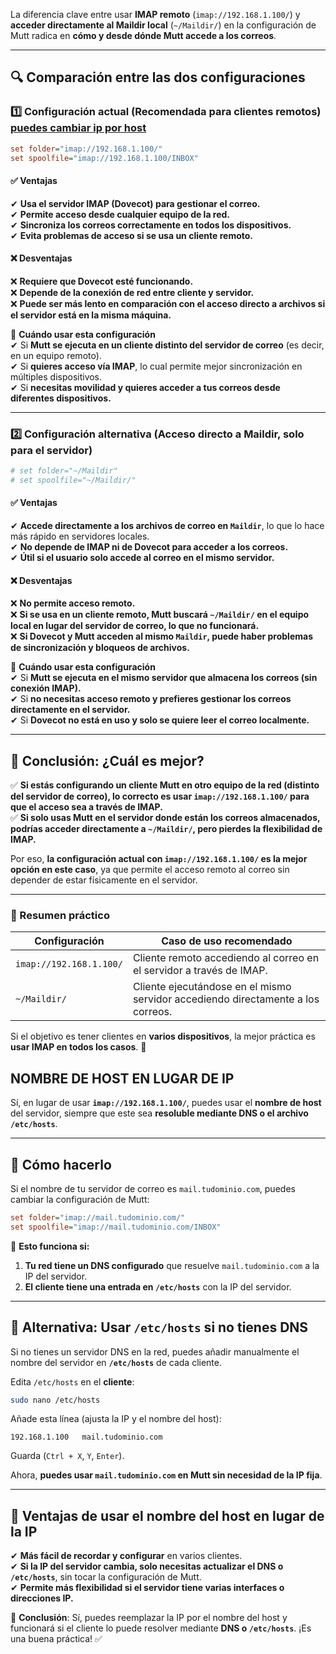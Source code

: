 La diferencia clave entre usar **IMAP remoto** (`imap://192.168.1.100/`) y **acceder directamente al Maildir local** (`~/Maildir/`) en la configuración de Mutt radica en **cómo y desde dónde Mutt accede a los correos**.

---

## **🔍 Comparación entre las dos configuraciones**

### **1️⃣ Configuración actual (Recomendada para clientes remotos)** [puedes cambiar ip por host](#nombre-de-host-en-lugar-de-ip)
```ini
set folder="imap://192.168.1.100/"
set spoolfile="imap://192.168.1.100/INBOX"
```
#### **✅ Ventajas**
✔ **Usa el servidor IMAP (Dovecot) para gestionar el correo.**  
✔ **Permite acceso desde cualquier equipo de la red.**  
✔ **Sincroniza los correos correctamente en todos los dispositivos.**  
✔ **Evita problemas de acceso si se usa un cliente remoto.**

#### **❌ Desventajas**
❌ **Requiere que Dovecot esté funcionando.**  
❌ **Depende de la conexión de red entre cliente y servidor.**  
❌ **Puede ser más lento en comparación con el acceso directo a archivos si el servidor está en la misma máquina.**

📌 **Cuándo usar esta configuración**  
✔ Si **Mutt se ejecuta en un cliente distinto del servidor de correo** (es decir, en un equipo remoto).  
✔ Si **quieres acceso vía IMAP**, lo cual permite mejor sincronización en múltiples dispositivos.  
✔ Si **necesitas movilidad y quieres acceder a tus correos desde diferentes dispositivos.**

---

### **2️⃣ Configuración alternativa (Acceso directo a Maildir, solo para el servidor)**
```ini
# set folder="~/Maildir"
# set spoolfile="~/Maildir/"
```
#### **✅ Ventajas**
✔ **Accede directamente a los archivos de correo en `Maildir`**, lo que lo hace más rápido en servidores locales.  
✔ **No depende de IMAP ni de Dovecot para acceder a los correos.**  
✔ **Útil si el usuario solo accede al correo en el mismo servidor.**  

#### **❌ Desventajas**
❌ **No permite acceso remoto.**  
❌ **Si se usa en un cliente remoto, Mutt buscará `~/Maildir/` en el equipo local en lugar del servidor de correo, lo que no funcionará.**  
❌ **Si Dovecot y Mutt acceden al mismo `Maildir`, puede haber problemas de sincronización y bloqueos de archivos.**  

📌 **Cuándo usar esta configuración**  
✔ Si **Mutt se ejecuta en el mismo servidor que almacena los correos (sin conexión IMAP).**  
✔ Si **no necesitas acceso remoto y prefieres gestionar los correos directamente en el servidor.**  
✔ Si **Dovecot no está en uso y solo se quiere leer el correo localmente.**

---

## **🎯 Conclusión: ¿Cuál es mejor?**
✅ **Si estás configurando un cliente Mutt en otro equipo de la red (distinto del servidor de correo), lo correcto es usar `imap://192.168.1.100/` para que el acceso sea a través de IMAP.**  
✅ **Si solo usas Mutt en el servidor donde están los correos almacenados, podrías acceder directamente a `~/Maildir/`, pero pierdes la flexibilidad de IMAP.**

Por eso, **la configuración actual con `imap://192.168.1.100/` es la mejor opción en este caso**, ya que permite el acceso remoto al correo sin depender de estar físicamente en el servidor.

---

### **📌 Resumen práctico**
| Configuración | Caso de uso recomendado |
|--------------|-----------------------|
| `imap://192.168.1.100/` | Cliente remoto accediendo al correo en el servidor a través de IMAP. |
| `~/Maildir/` | Cliente ejecutándose en el mismo servidor accediendo directamente a los correos. |

Si el objetivo es tener clientes en **varios dispositivos**, la mejor práctica es **usar IMAP en todos los casos**. 🚀

## NOMBRE DE HOST EN LUGAR DE IP

Sí, en lugar de usar **`imap://192.168.1.100/`**, puedes usar el **nombre de host** del servidor, siempre que este sea **resoluble mediante DNS o el archivo `/etc/hosts`**. 

---

## **🔹 Cómo hacerlo**
Si el nombre de tu servidor de correo es `mail.tudominio.com`, puedes cambiar la configuración de Mutt:

```ini
set folder="imap://mail.tudominio.com/"
set spoolfile="imap://mail.tudominio.com/INBOX"
```

📌 **Esto funciona si:**
1. **Tu red tiene un DNS configurado** que resuelve `mail.tudominio.com` a la IP del servidor.
2. **El cliente tiene una entrada en `/etc/hosts`** con la IP del servidor.

---

## **🔹 Alternativa: Usar `/etc/hosts` si no tienes DNS**
Si no tienes un servidor DNS en la red, puedes añadir manualmente el nombre del servidor en **`/etc/hosts`** de cada cliente.  

Edita `/etc/hosts` en el **cliente**:

```bash
sudo nano /etc/hosts
```

Añade esta línea (ajusta la IP y el nombre del host):

```
192.168.1.100   mail.tudominio.com
```

Guarda (`Ctrl + X`, `Y`, `Enter`).

Ahora, **puedes usar `mail.tudominio.com` en Mutt sin necesidad de la IP fija**.

---

## **🔹 Ventajas de usar el nombre del host en lugar de la IP**
✔ **Más fácil de recordar y configurar** en varios clientes.  
✔ **Si la IP del servidor cambia, solo necesitas actualizar el DNS o `/etc/hosts`**, sin tocar la configuración de Mutt.  
✔ **Permite más flexibilidad si el servidor tiene varias interfaces o direcciones IP.**  

🚀 **Conclusión**: Sí, puedes reemplazar la IP por el nombre del host y funcionará si el cliente lo puede resolver mediante **DNS o `/etc/hosts`**. ¡Es una buena práctica! ✅